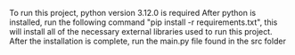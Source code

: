 To run this project, python version 3.12.0 is required
After python is installed, run the following command "pip install -r requirements.txt", this will install all of the necessary external libraries
used to run this project.
After the installation is complete, run the main.py file found in the src folder